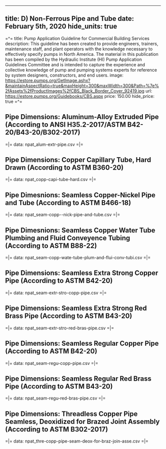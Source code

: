 -----
title: D) Non-Ferrous Pipe and Tube
date: February 5th, 2020
hide_units: true
-----

=^=
title: Pump Application Guideline for Commercial Building Services
description: This guideline has been created to provide engineers, trainers, maintenance staff, and plant operators with the knowledge necessary to effectively specify pumps in North America. The material in this publication has been compiled by the Hydraulic Institute (HI) Pump Application Guidelines Committee and is intended to capture the experience and collective knowledge of pump and pumping systems experts for reference by system designers, constructors, and end users.
image: https://estore.pumps.org/GetImage.ashx?&maintainAspectRatio=true&maxHeight=300&maxWidth=300&Path=%7e%2fAssets%2fProductImages%2fCBS_Black_Border_Cover_92419.jpg
url: https://estore.pumps.org/Guidebooks/CBS.aspx
price: 150.00
hide_price: true
=^=

## Pipe Dimensions: Aluminum-Alloy Extruded Pipe (According to ANSI H35.2-2017/ASTM B42-20/B43-20/B302-2017)

=|=
data: npat_alum-extr-pipe.csv
=|=

## Pipe Dimensions: Copper Capillary Tube, Hard Drawn (According to ASTM B360-20)

=|=
data: npat_copp-capi-tube-hard.csv
=|=

## Pipe Dimesnions: Seamless Copper-Nickel Pipe and Tube (According to ASTM B466-18)

=|=
data: npat_seam-copp--nick-pipe-and-tube.csv
=|=

## Pipe Dimesnions: Seamless Copper Water Tube Plumbing and Fluid Conveyence Tubing (According to ASTM B88-22)

=|=
data: npat_seam-copp-wate-tube-plum-and-flui-conv-tubi.csv
=|=

## Pipe Dimensions: Seamless Extra Strong Copper Pipe (According to ASTM B42-20)

=|=
data: npat_seam-extr-stro-copp-pipe.csv
=|=

## Pipe Dimensions: Seamless Extra Strong Red Brass Pipe (According to ASTM B43-20)

=|=
data: npat_seam-extr-stro-red-bras-pipe.csv
=|=

## Pipe Dimensions: Seamless Regular Copper Pipe (According to ASTM B42-20)

=|=
data: npat_seam-regu-copp-pipe.csv
=|=

## Pipe Dimensions: Seamless Regular Red Brass Pipe (According to ASTM B43-20)

=|=
data: npat_seam-regu-red-bras-pipe.csv
=|=

## Pipe Dimensions: Threadless Copper Pipe Seamless, Deoxidized for Brazed Joint Assembly (According to ASTM B302-2017)

=|=
data: npat_thre-copp-pipe-seam-deox-for-braz-join-asse.csv
=|=
